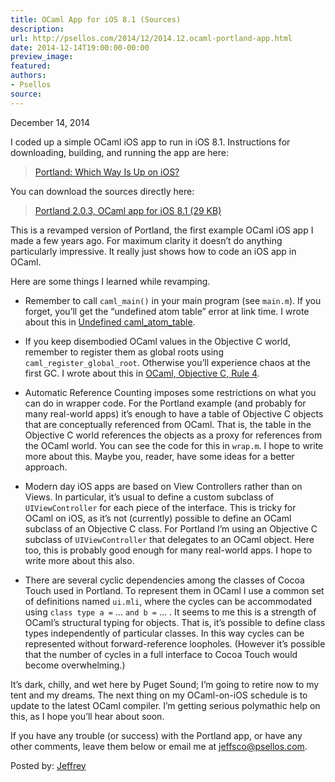 ```yaml
---
title: OCaml App for iOS 8.1 (Sources)
description:
url: http://psellos.com/2014/12/2014.12.ocaml-portland-app.html
date: 2014-12-14T19:00:00-00:00
preview_image:
featured:
authors:
- Psellos
source:
---
```


<div class="date">December 14, 2014</div>

<p>I coded up a simple OCaml iOS app to run in iOS 8.1. Instructions for
downloading, building, and running the app are here:</p>

<blockquote>
  <p><a href="http://psellos.com/ocaml/example-app-portland.html">Portland: Which Way Is Up on iOS?</a></p>
</blockquote>

<p>You can download the sources directly here:</p>

<blockquote>
  <p><a href="http://psellos.com/pub/portland/portland-ios-2.0.3.tgz">Portland 2.0.3, OCaml app for iOS 8.1 (29 KB)</a></p>
</blockquote>

<p>This is a revamped version of Portland, the first example OCaml iOS app
I made a few years ago. For maximum clarity it doesn&rsquo;t do anything
particularly impressive. It really just shows how to code an iOS app in
OCaml.</p>

<p>Here are some things I learned while revamping.</p>

<ul>
<li><p>Remember to call <code>caml_main()</code> in your main program (see <code>main.m</code>). If
you forget, you&rsquo;ll get the &ldquo;undefined atom table&rdquo; error at link time.
I wrote about this in <a href="http://psellos.com/2014/10/2014.10.atom-table-undef.html">Undefined caml_atom_table</a>.</p></li>
<li><p>If you keep disembodied OCaml values in the Objective C world,
remember to register them as global roots using
<code>caml_register_global_root</code>. Otherwise you&rsquo;ll experience chaos at the
first GC. I wrote about this in <a href="http://psellos.com/2014/12/2014.12.objc-rule-four.html">OCaml, Objective C, Rule 4</a>.</p></li>
<li><p>Automatic Reference Counting imposes some restrictions on what you can
do in wrapper code. For the Portland example (and probably for many
real-world apps) it&rsquo;s enough to have a table of Objective C objects
that are conceptually referenced from OCaml. That is, the table in the
Objective C world references the objects as a proxy for references
from the OCaml world. You can see the code for this in <code>wrap.m</code>. I
hope to write more about this. Maybe you, reader, have some ideas for
a better approach.</p></li>
<li><p>Modern day iOS apps are based on View Controllers rather than on
Views. In particular, it&rsquo;s usual to define a custom subclass of
<code>UIViewController</code> for each piece of the interface. This is tricky for
OCaml on iOS, as it&rsquo;s not (currently) possible to define an OCaml
subclass of an Objective C class. For Portland I&rsquo;m using an Objective
C subclass of <code>UIViewController</code> that delegates to an OCaml object.
Here too, this is probably good enough for many real-world apps. I
hope to write more about this also.</p></li>
<li><p>There are several cyclic dependencies among the classes of Cocoa
Touch used in Portland. To represent them in OCaml I use a common set
of definitions named <code>ui.mli</code>, where the cycles can be accommodated
using <code>class type a =</code> &hellip; <code>and b =</code> &hellip; . It seems to me this is a
strength of OCaml&rsquo;s structural typing for objects. That is, it&rsquo;s
possible to define class types independently of particular classes. In
this way cycles can be represented without forward-reference
loopholes. (However it&rsquo;s possible that the number of cycles in a full
interface to Cocoa Touch would become overwhelming.)</p></li>
</ul>

<p>It&rsquo;s dark, chilly, and wet here by Puget Sound; I&rsquo;m going to retire now
to my tent and my dreams. The next thing on my OCaml-on-iOS schedule is
to update to the latest OCaml compiler. I&rsquo;m getting serious polymathic
help on this, as I hope you&rsquo;ll hear about soon.</p>

<p>If you have any trouble (or success) with the Portland app, or have any
other comments, leave them below or email me at <a href="mailto:jeffsco@psellos.com">jeffsco@psellos.com</a>.</p>

<p>Posted by: <a href="http://psellos.com/aboutus.html#jeffreya.scofieldphd">Jeffrey</a></p>

<p></p>

